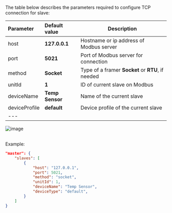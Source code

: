 The table below describes the parameters required to configure TCP connection for slave:

| **Parameter** | **Default value** | **Description**                                   |
|:--------------|:------------------|---------------------------------------------------
| host          | **127.0.0.1**     | Hostname or ip address of Modbus server           |
| port          | **5021**          | Port of Modbus server for connection              |
| method        | **Socket**        | Type of a framer **Socket** or **RTU**, if needed |
| unitId        | **1**             | ID of current slave on Modbus                     |
| deviceName    | **Temp Sensor**   | Name of the current slave                         |
| deviceProfile | **default**       | Device profile of the current slave               |
| ---           

![image](https://img.thingsboard.io/gateway/modbus-connector/udp-master-connections-advanced-ce.png)

<br>
Example:

```json
"master": {
    "slaves": [
        {
            "host": "127.0.0.1",
            "port": 5021,
            "method": "socket",
            "unitId": 1,
            "deviceName": "Temp Sensor",
            "deviceType": "default",
        }
    ]
}
```